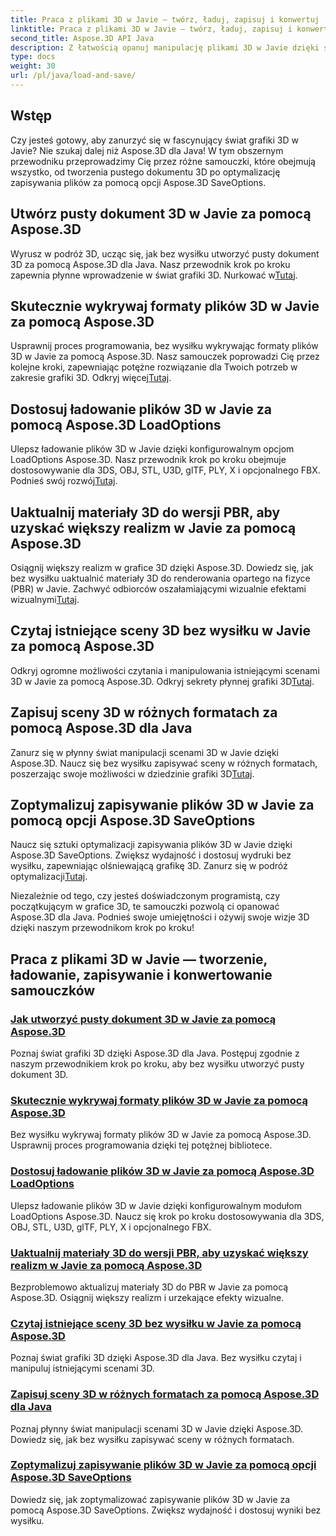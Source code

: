 ```yaml
---
title: Praca z plikami 3D w Javie — twórz, ładuj, zapisuj i konwertuj
linktitle: Praca z plikami 3D w Javie — twórz, ładuj, zapisuj i konwertuj
second_title: Aspose.3D API Java
description: Z łatwością opanuj manipulację plikami 3D w Javie dzięki samouczkom Aspose.3D. Twórz, ładuj, zapisuj i konwertuj pliki 3D z łatwością, korzystając z przewodników krok po kroku.
type: docs
weight: 30
url: /pl/java/load-and-save/
---
```


## Wstęp

Czy jesteś gotowy, aby zanurzyć się w fascynujący świat grafiki 3D w Javie? Nie szukaj dalej niż Aspose.3D dla Java! W tym obszernym przewodniku przeprowadzimy Cię przez różne samouczki, które obejmują wszystko, od tworzenia pustego dokumentu 3D po optymalizację zapisywania plików za pomocą opcji Aspose.3D SaveOptions.

## Utwórz pusty dokument 3D w Javie za pomocą Aspose.3D

 Wyrusz w podróż 3D, ucząc się, jak bez wysiłku utworzyć pusty dokument 3D za pomocą Aspose.3D dla Java. Nasz przewodnik krok po kroku zapewnia płynne wprowadzenie w świat grafiki 3D. Nurkować w[Tutaj](./create-empty-3d-document/).

## Skutecznie wykrywaj formaty plików 3D w Javie za pomocą Aspose.3D

 Usprawnij proces programowania, bez wysiłku wykrywając formaty plików 3D w Javie za pomocą Aspose.3D. Nasz samouczek poprowadzi Cię przez kolejne kroki, zapewniając potężne rozwiązanie dla Twoich potrzeb w zakresie grafiki 3D. Odkryj więcej[Tutaj](./detect-3d-file-formats/).

## Dostosuj ładowanie plików 3D w Javie za pomocą Aspose.3D LoadOptions

Ulepsz ładowanie plików 3D w Javie dzięki konfigurowalnym opcjom LoadOptions Aspose.3D. Nasz przewodnik krok po kroku obejmuje dostosowywanie dla 3DS, OBJ, STL, U3D, glTF, PLY, X i opcjonalnego FBX. Podnieś swój rozwój[Tutaj](./customize-3d-file-loading/).

## Uaktualnij materiały 3D do wersji PBR, aby uzyskać większy realizm w Javie za pomocą Aspose.3D

 Osiągnij większy realizm w grafice 3D dzięki Aspose.3D. Dowiedz się, jak bez wysiłku uaktualnić materiały 3D do renderowania opartego na fizyce (PBR) w Javie. Zachwyć odbiorców oszałamiającymi wizualnie efektami wizualnymi[Tutaj](./upgrade-materials-to-pbr/).

## Czytaj istniejące sceny 3D bez wysiłku w Javie za pomocą Aspose.3D

 Odkryj ogromne możliwości czytania i manipulowania istniejącymi scenami 3D w Javie za pomocą Aspose.3D. Odkryj sekrety płynnej grafiki 3D[Tutaj](./read-existing-3d-scenes/).

## Zapisuj sceny 3D w różnych formatach za pomocą Aspose.3D dla Java

 Zanurz się w płynny świat manipulacji scenami 3D w Javie dzięki Aspose.3D. Naucz się bez wysiłku zapisywać sceny w różnych formatach, poszerzając swoje możliwości w dziedzinie grafiki 3D[Tutaj](./save-3d-scenes/).

## Zoptymalizuj zapisywanie plików 3D w Javie za pomocą opcji Aspose.3D SaveOptions

 Naucz się sztuki optymalizacji zapisywania plików 3D w Javie dzięki Aspose.3D SaveOptions. Zwiększ wydajność i dostosuj wydruki bez wysiłku, zapewniając olśniewającą grafikę 3D. Zanurz się w podróż optymalizacji[Tutaj](./optimize-3d-file-saving/).

Niezależnie od tego, czy jesteś doświadczonym programistą, czy początkującym w grafice 3D, te samouczki pozwolą ci opanować Aspose.3D dla Java. Podnieś swoje umiejętności i ożywij swoje wizje 3D dzięki naszym przewodnikom krok po kroku!
## Praca z plikami 3D w Javie — tworzenie, ładowanie, zapisywanie i konwertowanie samouczków
### [Jak utworzyć pusty dokument 3D w Javie za pomocą Aspose.3D](./create-empty-3d-document/)
Poznaj świat grafiki 3D dzięki Aspose.3D dla Java. Postępuj zgodnie z naszym przewodnikiem krok po kroku, aby bez wysiłku utworzyć pusty dokument 3D.
### [Skutecznie wykrywaj formaty plików 3D w Javie za pomocą Aspose.3D](./detect-3d-file-formats/)
Bez wysiłku wykrywaj formaty plików 3D w Javie za pomocą Aspose.3D. Usprawnij proces programowania dzięki tej potężnej bibliotece.
### [Dostosuj ładowanie plików 3D w Javie za pomocą Aspose.3D LoadOptions](./customize-3d-file-loading/)
Ulepsz ładowanie plików 3D w Javie dzięki konfigurowalnym modułom LoadOptions Aspose.3D. Naucz się krok po kroku dostosowywania dla 3DS, OBJ, STL, U3D, glTF, PLY, X i opcjonalnego FBX.
### [Uaktualnij materiały 3D do wersji PBR, aby uzyskać większy realizm w Javie za pomocą Aspose.3D](./upgrade-materials-to-pbr/)
Bezproblemowo aktualizuj materiały 3D do PBR w Javie za pomocą Aspose.3D. Osiągnij większy realizm i urzekające efekty wizualne.
### [Czytaj istniejące sceny 3D bez wysiłku w Javie za pomocą Aspose.3D](./read-existing-3d-scenes/)
Poznaj świat grafiki 3D dzięki Aspose.3D dla Java. Bez wysiłku czytaj i manipuluj istniejącymi scenami 3D.
### [Zapisuj sceny 3D w różnych formatach za pomocą Aspose.3D dla Java](./save-3d-scenes/)
Poznaj płynny świat manipulacji scenami 3D w Javie dzięki Aspose.3D. Dowiedz się, jak bez wysiłku zapisywać sceny w różnych formatach.
### [Zoptymalizuj zapisywanie plików 3D w Javie za pomocą opcji Aspose.3D SaveOptions](./optimize-3d-file-saving/)
Dowiedz się, jak zoptymalizować zapisywanie plików 3D w Javie za pomocą Aspose.3D SaveOptions. Zwiększ wydajność i dostosuj wyniki bez wysiłku.